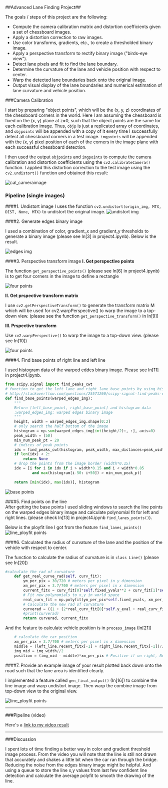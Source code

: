 ##Advanced Lane Finding Project##

The goals / steps of this project are the following:

* Compute the camera calibration matrix and distortion coefficients given a set of chessboard images.
* Apply a distortion correction to raw images.
* Use color transforms, gradients, etc., to create a thresholded binary image.
* Apply a perspective transform to rectify binary image ("birds-eye view").
* Detect lane pixels and fit to find the lane boundary.
* Determine the curvature of the lane and vehicle position with respect to center.
* Warp the detected lane boundaries back onto the original image.
* Output visual display of the lane boundaries and numerical estimation of lane curvature and vehicle position.

 
###Camera Calibration

I start by preparing "object points", which will be the (x, y, z) coordinates of the chessboard corners in the world. Here I am assuming the chessboard is fixed on the (x, y) plane at z=0, such that the object points are the same for each calibration image.  Thus, `objp` is just a replicated array of coordinates, and `objpoints` will be appended with a copy of it every time I successfully detect all chessboard corners in a test image.  `imgpoints` will be appended with the (x, y) pixel position of each of the corners in the image plane with each successful chessboard detection.  

I then used the output `objpoints` and `imgpoints` to compute the camera calibration and distortion coefficients using the `cv2.calibrateCamera()` function.  I applied this distortion correction to the test image using the `cv2.undistort()` function and obtained this result: 

![cal_cameraimage](readme_img/cal_camera.png)

### Pipeline (single images)

####1. Undistort image
I uses the function `cv2.undistort(origin_img, MTX, DIST, None, MTX)`
to undistort the original image.
![undistort img](readme_img/cal_camera.png)

####2. Generate edges binary image
 
I used a combination of color, gradient_x and gradient_y thresholds to generate a binary image (please see In[3] in project4.ipynb). Below is the result. 

![edges img](readme_img/threshold.png)

####3. Perspective transform image
**I. Get perspective points**

The function `get_perspective_points()` (please see In[6] in project4.ipynb) is to get four corners in the image to define a rectangle

![four points](readme_img/four_points.png)

**II. Get prspective transform matrix**  
  
I use `cv2.getPerspectiveTransform()` to generate the transform matrix M which will be used for cv2.warpPerspective() to warp the image to a top-down view. (please see the function `get_perspective_transform()` in In[9])
    
**III. Prspective transform**  

Use `cv2.warpPerspective()` to warp the image to a top-down view. (please see In[10])  

![four points](readme_img/warp_img.png)

####4. Find base points of right line and left line

I used histogram data of the warped eddes binary image. 
Please see In[11] in project4.ipynb. 
 
```python
from scipy.signal import find_peaks_cwt
# function to get the left lane and right lane base points by using histogram
# http://stackoverflow.com/questions/25571260/scipy-signal-find-peaks-cwt-not-finding-the-peaks-accurately
def find_base_points(warped_edges_img):
    """
    Return [left_base_point, right_base_point] and histogram data
    :warped_edges_img: warped edges binary image
    """ 
    height, width = warped_edges_img.shape[0:2]
    # only search the half bottom of the image
    histogram = np.sum(warped_edges_img[int(height/2):, :], axis=0)
    peak_width = [50]
    min_num_peak_pt = 20
    # indices of peak points
    idx = find_peaks_cwt(histogram, peak_width, max_distances=peak_width) 
    if len(idx) < 2:
        return None
    # drop the points from the image border (width*0.15)
    idx = [i for i in idx if i > width*0.15 and i < width*0.85
            and max(histogram[i-50: i+50]) > min_num_peak_pt]        
 
    return [min(idx), max(idx)], histogram
```

![base points](readme_img/base_pts.png)  


####5. Find points on the line  
After getting the base points I used sliding windows to search the line points on the warped edges binary image and calculate polynomial fit for left and right lines. (please check In[13] in project4.ipynb `find_lanes_points()`).   

Below is the ployfit line I got from the feature `find_lanes_points()`
![line_ployfit points](readme_img/line_ployfit.png)  


####6. Calculated the radius of curvature of the lane and the position of the vehicle with respect to center.   

The function to calculate the radius of curvature is in `class Line()` (please see In[20]) 
  
  
```python
#calculate the rad of curvature
    def get_real_curve_rad(self, curv_fit):
        ym_per_pix = 30/720 # meters per pixel in y dimension
        xm_per_pix = 3.7/700 # meters per pixel in x dimension
        current_fitx = curv_fit[0]*self.fixed_yvals**2 + curv_fit[1]*self.fixed_yvals + curv_fit[2]
        # Fit new polynomials to x,y in world space
        real_curv_fit = np.polyfit(ym_per_pix*self.fixed_yvals, xm_per_pix*current_fitx, 2)
        # Calculate the new rad of curvature
        curverad = ((1 + (2*real_curv_fit[0]*self.y_eval + real_curv_fit[1])**2)**1.5) / np.absolute(2*real_curv_fit[0])
        #print(curverad)
        return curverad, current_fitx 
```  

And the feature to calculate vehicle position is in `process_image` (In[21])   

```python
    # calculate the car position
    xm_per_pix = 3.7/700 # meters per pixel in x dimension
    middle = (left_line.recent_fitx[-1] + right_line.recent_fitx[-1])//2
    img_mid = img_width//2
    position = (img_mid - middle)*xm_per_pix # Positive if on right, Negative on left
```



####7. Provide an example image of your result plotted back down onto the road such that the lane area is identified clearly.

I implemented a feature called `gen_final_output()` (In[16]) to combine the line image and warp undistort image. Then warp the combine image from top-down view to the original view.


![line_ployfit points](readme_img/final.png)  

---

###Pipeline (video)

Here's a [link to my video result](./project_video_draw_lines.mp4)

---

###Discussion

I spent lots of time finding a better way in color and gradient threshold image process. From the video you will note that the line is still not drawn that accurately and shakes a little bit when the car ran through the bridge. Reducing the noise from the edges binary image might be helpful.
And using a queue to store the line x,y values from last few confident line detection and calculate the average polyfit to smooth the drawing of the line.
 

